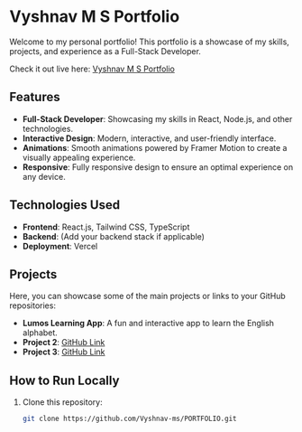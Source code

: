 # Vyshnav M S Portfolio

Welcome to my personal portfolio! This portfolio is a showcase of my skills, projects, and experience as a Full-Stack Developer. 

Check it out live here: [Vyshnav M S Portfolio](https://vyshnav-ms-portfolio.vercel.app/)

## Features
- **Full-Stack Developer**: Showcasing my skills in React, Node.js, and other technologies.
- **Interactive Design**: Modern, interactive, and user-friendly interface.
- **Animations**: Smooth animations powered by Framer Motion to create a visually appealing experience.
- **Responsive**: Fully responsive design to ensure an optimal experience on any device.

## Technologies Used
- **Frontend**: React.js, Tailwind CSS, TypeScript
- **Backend**: (Add your backend stack if applicable)
- **Deployment**: Vercel

## Projects
Here, you can showcase some of the main projects or links to your GitHub repositories:
- **Lumos Learning App**: A fun and interactive app to learn the English alphabet.
- **Project 2**: [GitHub Link](#)
- **Project 3**: [GitHub Link](#)

## How to Run Locally

1. Clone this repository:
   ```bash
   git clone https://github.com/Vyshnav-ms/PORTFOLIO.git
